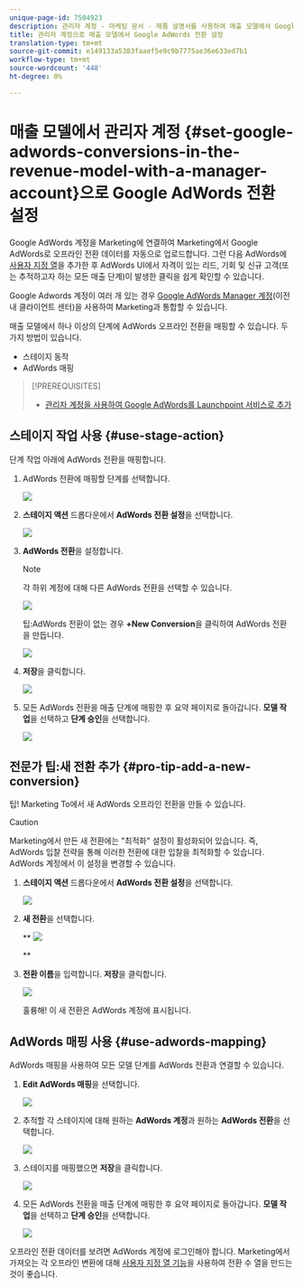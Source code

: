 ```yaml
---
unique-page-id: 7504923
description: 관리자 계정 - 마케팅 문서 - 제품 설명서를 사용하여 매출 모델에서 Google AdWords 전환 설정
title: 관리자 계정으로 매출 모델에서 Google AdWords 전환 설정
translation-type: tm+mt
source-git-commit: e149133a5383faaef5e9c9b7775ae36e633ed7b1
workflow-type: tm+mt
source-wordcount: '448'
ht-degree: 0%

---
```



# 매출 모델에서 관리자 계정 {#set-google-adwords-conversions-in-the-revenue-model-with-a-manager-account}으로 Google AdWords 전환 설정

Google AdWords 계정을 Marketing에 연결하여 Marketing에서 Google AdWords로 오프라인 전환 데이터를 자동으로 업로드합니다. 그런 다음 AdWords에 [사용자 지정 열](https://support.google.com/adwords/answer/3073556)을 추가한 후 AdWords UI에서 자격이 있는 리드, 기회 및 신규 고객(또는 추적하고자 하는 모든 매출 단계)이 발생한 클릭을 쉽게 확인할 수 있습니다.

Google Adwords 계정이 여러 개 있는 경우 [Google AdWords Manager 계정](https://www.google.com/adwords/manager-accounts/)(이전 내 클라이언트 센터)을 사용하여 Marketing과 통합할 수 있습니다.

매출 모델에서 하나 이상의 단계에 AdWords 오프라인 전환을 매핑할 수 있습니다. 두 가지 방법이 있습니다.

* 스테이지 동작
* AdWords 매핑

>[!PREREQUISITES]
>
>* [관리자 계정을 사용하여 Google AdWords를 Launchpoint 서비스로 추가](../../../../product-docs/administration/additional-integrations/add-google-adwords-as-a-launchpoint-service-with-a-manager-account.md)

>



## 스테이지 작업 사용 {#use-stage-action}

단계 작업 아래에 AdWords 전환을 매핑합니다.

1. AdWords 전환에 매핑할 단계를 선택합니다.

   ![](assets/image2015-2-26-16-3a40-3a2.png)

1. **스테이지 액션** 드롭다운에서 **AdWords 전환 설정**&#x200B;을 선택합니다.

   ![](assets/image2015-2-26-16-3a52-3a24.png)

1. **AdWords 전환**&#x200B;을 설정합니다.

   >[!NOTE]
   >
   >각 하위 계정에 대해 다른 AdWords 전환을 선택할 수 있습니다.

   ![](assets/image2015-3-27-17-3a16-3a37.png)

   팁:AdWords 전환이 없는 경우 **+New Conversion**&#x200B;을 클릭하여 AdWords 전환을 만듭니다.

   ![](assets/image2015-3-27-17-3a18-3a58.png)

1. **저장**&#x200B;을 클릭합니다.

   ![](assets/image2015-3-27-17-3a21-3a15.png)

1. 모든 AdWords 전환을 매출 단계에 매핑한 후 요약 페이지로 돌아갑니다. **모델 작업**&#x200B;을 선택하고 **단계 승인**&#x200B;을 선택합니다.

   ![](assets/image2015-2-27-12-3a20-3a20.png)

## 전문가 팁:새 전환 추가 {#pro-tip-add-a-new-conversion}

팁! Marketing To에서 새 AdWords 오프라인 전환을 만들 수 있습니다.

>[!CAUTION]
>
>Marketing에서 만든 새 전환에는 &quot;최적화&quot; 설정이 활성화되어 있습니다. 즉, AdWords 입찰 전략을 통해 이러한 전환에 대한 입찰을 최적화할 수 있습니다. AdWords 계정에서 이 설정을 변경할 수 있습니다.

1. **스테이지 액션** 드롭다운에서 **AdWords 전환 설정**&#x200B;을 선택합니다.

   ![](assets/image2015-2-26-16-3a52-3a24.png)

1. **새 전환**&#x200B;을 선택합니다.

   ** ![](assets/image2015-3-27-17-3a23-3a13.png)

   **

1. **전환 이름**&#x200B;을 입력합니다. **저장**&#x200B;을 클릭합니다.

   ![](assets/image2015-3-27-17-3a24-3a49.png)

   훌륭해! 이 새 전환은 AdWords 계정에 표시됩니다.

## AdWords 매핑 사용 {#use-adwords-mapping}

AdWords 매핑을 사용하여 모든 모델 단계를 AdWords 전환과 연결할 수 있습니다.

1. **Edit AdWords 매핑**&#x200B;을 선택합니다.

   ![](assets/image2015-2-26-17-3a3-3a29.png)

1. 추적할 각 스테이지에 대해 원하는 **AdWords 계정**&#x200B;과 원하는 **AdWords 전환**&#x200B;을 선택합니다.

   ![](assets/image2015-3-27-17-3a30-3a15.png)

1. 스테이지를 매핑했으면 **저장**&#x200B;을 클릭합니다.

   ![](assets/image2015-3-27-17-3a30-3a48.png)

1. 모든 AdWords 전환을 매출 단계에 매핑한 후 요약 페이지로 돌아갑니다. **모델 작업**&#x200B;을 선택하고 **단계 승인**&#x200B;을 선택합니다.

   ![](assets/image2015-2-27-12-3a20-3a20.png)

오프라인 전환 데이터를 보려면 AdWords 계정에 로그인해야 합니다. Marketing에서 가져오는 각 오프라인 변환에 대해 [사용자 지정 열 기능](https://support.google.com/adwords/answer/3073556)을 사용하여 전환 수 열을 만드는 것이 좋습니다.
